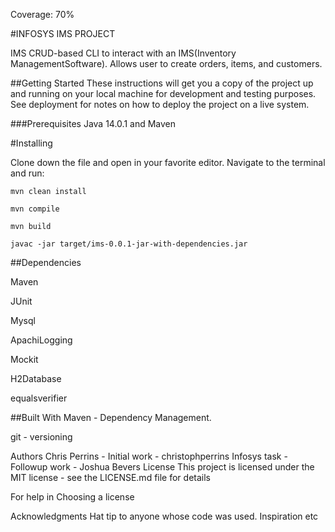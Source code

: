 Coverage: 70%


#INFOSYS IMS PROJECT

IMS CRUD-based CLI to interact with an IMS(Inventory ManagementSoftware). Allows
user to create orders, items, and customers.

##Getting Started
These instructions will get you a copy of the project up and running on your local machine for development and testing purposes. See deployment for notes on how to deploy the project on a live system.

###Prerequisites
Java 14.0.1 and Maven

#Installing

Clone down the file and open in your favorite editor. Navigate to the terminal and run:

```mvn clean install```

```mvn compile```

```mvn build```

`javac -jar target/ims-0.0.1-jar-with-dependencies.jar`

##Dependencies

Maven

JUnit

Mysql

ApachiLogging

Mockit

H2Database

equalsverifier

##Built With
Maven - Dependency Management.

git - versioning

Authors
Chris Perrins - Initial work - christophperrins
Infosys task - Followup work - Joshua Bevers
License
This project is licensed under the MIT license - see the LICENSE.md file for details

For help in Choosing a license

Acknowledgments
Hat tip to anyone whose code was used.
Inspiration
etc